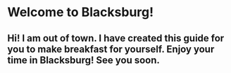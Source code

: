 # Welcome to Blacksburg!
##  Hi! I am out of town. I have created this guide for you to make breakfast for yourself. Enjoy your time in Blacksburg! See you soon.